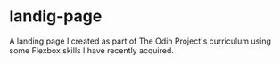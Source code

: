 # landig-page
A landing page I created as part of The Odin Project's curriculum using some Flexbox skills I have recently acquired. 
